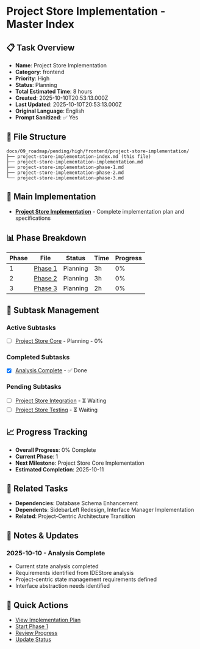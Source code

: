# Project Store Implementation - Master Index

## 📋 Task Overview
- **Name**: Project Store Implementation
- **Category**: frontend
- **Priority**: High
- **Status**: Planning
- **Total Estimated Time**: 8 hours
- **Created**: 2025-10-10T20:53:13.000Z
- **Last Updated**: 2025-10-10T20:53:13.000Z
- **Original Language**: English
- **Prompt Sanitized**: ✅ Yes

## 📁 File Structure
```
docs/09_roadmap/pending/high/frontend/project-store-implementation/
├── project-store-implementation-index.md (this file)
├── project-store-implementation-implementation.md
├── project-store-implementation-phase-1.md
├── project-store-implementation-phase-2.md
└── project-store-implementation-phase-3.md
```

## 🎯 Main Implementation
- **[Project Store Implementation](./project-store-implementation-implementation.md)** - Complete implementation plan and specifications

## 📊 Phase Breakdown
| Phase | File | Status | Time | Progress |
|-------|------|--------|------|----------|
| 1 | [Phase 1](./project-store-implementation-phase-1.md) | Planning | 3h | 0% |
| 2 | [Phase 2](./project-store-implementation-phase-2.md) | Planning | 3h | 0% |
| 3 | [Phase 3](./project-store-implementation-phase-3.md) | Planning | 2h | 0% |

## 🔄 Subtask Management
### Active Subtasks
- [ ] [Project Store Core](./project-store-implementation-phase-1.md) - Planning - 0%

### Completed Subtasks
- [x] [Analysis Complete](./project-store-implementation-implementation.md) - ✅ Done

### Pending Subtasks
- [ ] [Project Store Integration](./project-store-implementation-phase-2.md) - ⏳ Waiting
- [ ] [Project Store Testing](./project-store-implementation-phase-3.md) - ⏳ Waiting

## 📈 Progress Tracking
- **Overall Progress**: 0% Complete
- **Current Phase**: 1
- **Next Milestone**: Project Store Core Implementation
- **Estimated Completion**: 2025-10-11

## 🔗 Related Tasks
- **Dependencies**: Database Schema Enhancement
- **Dependents**: SidebarLeft Redesign, Interface Manager Implementation
- **Related**: Project-Centric Architecture Transition

## 📝 Notes & Updates
### 2025-10-10 - Analysis Complete
- Current state analysis completed
- Requirements identified from IDEStore analysis
- Project-centric state management requirements defined
- Interface abstraction needs identified

## 🚀 Quick Actions
- [View Implementation Plan](./project-store-implementation-implementation.md)
- [Start Phase 1](./project-store-implementation-phase-1.md)
- [Review Progress](#progress-tracking)
- [Update Status](#notes--updates)